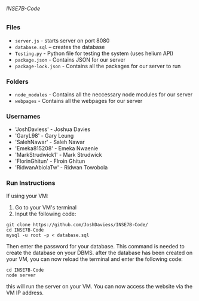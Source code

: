 ###### INSE7B-Code
### Files
- `server.js` - starts server on port 8080
- `database.sql` – creates the database
- `Testing.py` - Python file for testing the system (uses helium API)
- `package.json` - Contains JSON for our server
- `package-lock.json` - Contains all the packages for our server to run

### Folders
- `node_modules` - Contains all the neccessary node modules for our server
- `webpages` - Contains all the webpages for our server


### Usernames
- 'JoshDaviess' - Joshua Davies
- 'GaryL98' - Gary Leung
- 'SalehNawar' - Saleh Nawar
- 'Emeka815208' - Emeka Nwaenie
- 'MarkStrudwick1' - Mark Strudwick
- 'FlorinGhitun' - Flroin Ghitun
- 'RidwanAbiolaTw' - Ridwan Towobola

### Run Instructions
If using your VM:
1. Go to your VM's terminal
2. Input the following code:
```
git clone https://github.com/JoshDaviess/INSE7B-Code/
cd INSE7B-Code
mysql -u root -p < database.sql
```
Then enter the password for your database. This command is needed to create the database on your DBMS. 
after the database has been created on your VM, you can now reload the terminal and enter the following code:
```
cd INSE7B-Code
node server
``` 
this will run the server on your VM. You can now access the website via the VM IP address.

